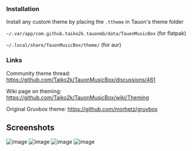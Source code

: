 ### Installation


Install any custom theme by placing the `.ttheme` in Tauon's theme folder

`~/.var/app/com.github.taiko2k.tauonmb/data/TauonMusicBox` (for flatpak)

`~/.local/share/TauonMusicBox/theme/` (for aur)


### Links


Community theme thread:
https://github.com/Taiko2k/TauonMusicBox/discussions/461

Wiki page on theming:
https://github.com/Taiko2k/TauonMusicBox/wiki/Theming

Original Gruvbox theme:
https://github.com/morhetz/gruvbox

## Screenshots
![image](https://user-images.githubusercontent.com/87790164/146628176-eaf8abef-4122-4020-ba98-db0f6b5490c1.png)
![image](https://user-images.githubusercontent.com/87790164/146628050-fbd10f28-cc64-45ff-8d34-9b112ff0cfc2.png)
![image](https://user-images.githubusercontent.com/87790164/146628085-f920521a-d2c4-44ea-95f5-a18c5f0c2f75.png)
![image](https://user-images.githubusercontent.com/87790164/146628139-d46c1363-b9dd-4a60-98ad-fe5757d181cc.png)
